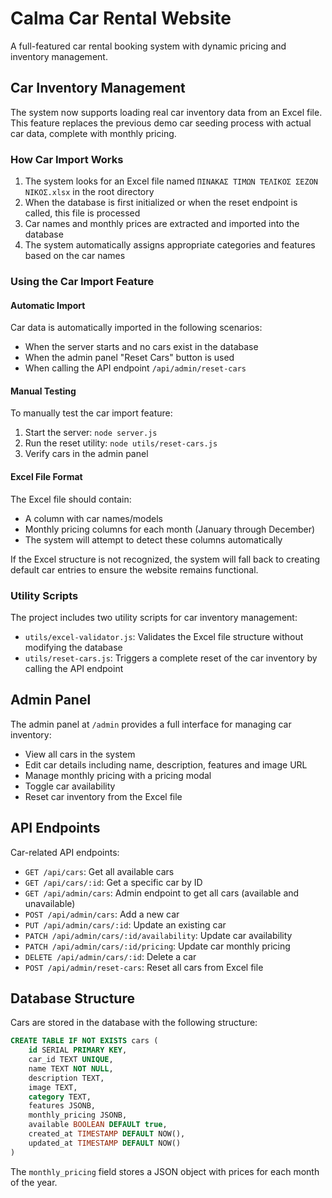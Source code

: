 # Calma Car Rental Website

A full-featured car rental booking system with dynamic pricing and inventory management.

## Car Inventory Management

The system now supports loading real car inventory data from an Excel file. This feature replaces the previous demo car seeding process with actual car data, complete with monthly pricing.

### How Car Import Works

1. The system looks for an Excel file named `ΠΙΝΑΚΑΣ ΤΙΜΩΝ ΤΕΛΙΚΟΣ ΣΕΖΟΝ ΝΙΚΟΣ.xlsx` in the root directory
2. When the database is first initialized or when the reset endpoint is called, this file is processed
3. Car names and monthly prices are extracted and imported into the database
4. The system automatically assigns appropriate categories and features based on the car names

### Using the Car Import Feature

#### Automatic Import

Car data is automatically imported in the following scenarios:

- When the server starts and no cars exist in the database
- When the admin panel "Reset Cars" button is used
- When calling the API endpoint `/api/admin/reset-cars`

#### Manual Testing

To manually test the car import feature:

1. Start the server: `node server.js`
2. Run the reset utility: `node utils/reset-cars.js`
3. Verify cars in the admin panel

#### Excel File Format

The Excel file should contain:
- A column with car names/models
- Monthly pricing columns for each month (January through December)
- The system will attempt to detect these columns automatically

If the Excel structure is not recognized, the system will fall back to creating default car entries to ensure the website remains functional.

### Utility Scripts

The project includes two utility scripts for car inventory management:

- `utils/excel-validator.js`: Validates the Excel file structure without modifying the database
- `utils/reset-cars.js`: Triggers a complete reset of the car inventory by calling the API endpoint

## Admin Panel

The admin panel at `/admin` provides a full interface for managing car inventory:

- View all cars in the system
- Edit car details including name, description, features and image URL
- Manage monthly pricing with a pricing modal
- Toggle car availability
- Reset car inventory from the Excel file

## API Endpoints

Car-related API endpoints:

- `GET /api/cars`: Get all available cars
- `GET /api/cars/:id`: Get a specific car by ID
- `GET /api/admin/cars`: Admin endpoint to get all cars (available and unavailable)
- `POST /api/admin/cars`: Add a new car
- `PUT /api/admin/cars/:id`: Update an existing car
- `PATCH /api/admin/cars/:id/availability`: Update car availability
- `PATCH /api/admin/cars/:id/pricing`: Update car monthly pricing
- `DELETE /api/admin/cars/:id`: Delete a car
- `POST /api/admin/reset-cars`: Reset all cars from Excel file

## Database Structure

Cars are stored in the database with the following structure:

```sql
CREATE TABLE IF NOT EXISTS cars (
    id SERIAL PRIMARY KEY,
    car_id TEXT UNIQUE,
    name TEXT NOT NULL,
    description TEXT,
    image TEXT,
    category TEXT,
    features JSONB,
    monthly_pricing JSONB,
    available BOOLEAN DEFAULT true,
    created_at TIMESTAMP DEFAULT NOW(),
    updated_at TIMESTAMP DEFAULT NOW()
)
```

The `monthly_pricing` field stores a JSON object with prices for each month of the year. 